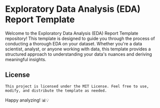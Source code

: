 # Exploratory Data Analysis (EDA) Report Template
Welcome to the Exploratory Data Analysis (EDA) Report Template repository! This template is designed to guide you through the process of conducting a thorough EDA on your dataset. Whether you're a data scientist, analyst, or anyone working with data, this template provides a structured approach to understanding your data's nuances and deriving meaningful insights.

   ## License
    This project is licensed under the MIT License. Feel free to use, modify, and distribute the template as needed.

Happy analyzing! 📊💡


